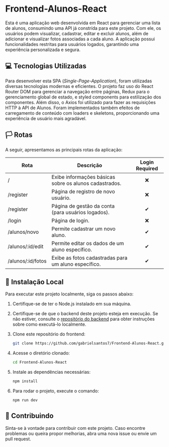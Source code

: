 # Frontend-Alunos-React

Esta é uma aplicação web desenvolvida em React para gerenciar uma lista de alunos, consumindo uma API já constrída para este projeto. Com ele, os usuários podem visualizar, cadastrar, editar e excluir alunos, além de adicionar e visualizar fotos associadas a cada aluno. A aplicação possui funcionalidades restritas para usuários logados, garantindo uma experiência personalizada e segura.

## 💻 Tecnologias Utilizadas

Para desenvolver esta SPA (_Single-Page-Application_), foram utilizadas diversas tecnologias modernas e eficientes. O projeto faz uso do React Router DOM para gerenciar a navegação entre páginas, Redux para o gerenciamento global de estado, e styled components para estilização dos componentes. Além disso, o Axios foi utilizado para fazer as requisições HTTP à API de Alunos. Foram implementados também efeitos de carregamento de conteúdo com loaders e skeletons, proporcionando uma experiência de usuário mais agradável.

## 🏳 Rotas

A seguir, apresentamos as principais rotas da aplicação:

| Rota              | Descrição                                               | Login Required |
| ----------------- | --------------------------------------------------------- | :------------: |
| /                 | Exibe informações básicas sobre os alunos cadastrados. |       ❌       |
| /register         | Página de registro de novo usuário.                     |       ❌       |
| /register         | Página de gestão da conta (para usuários logados).    |       ✔       |
| /login            | Página de login.                                         |       ❌       |
| /alunos/novo      | Permite cadastrar um novo aluno.                          |       ✔       |
| /alunos/:id/edit  | Permite editar os dados de um aluno específico.          |       ✔       |
| /alunos/:id/fotos | Exibe as fotos cadastradas para um aluno específico.     |       ✔       |

## 🚀 Instalação Local

Para executar este projeto localmente, siga os passos abaixo:

1. Certifique-se de ter o Node.js instalado em sua máquina.
2. Certifique-se de que o backend deste projeto esteja em execução. Se não estiver, consulte o [repositório do backend](https://github.com/gabrielsantos7/API-Alunos-Express "Tutorial de instalação do back-end") para obter instruções sobre como executá-lo localmente.
3. Clone este repositório do frontend:

   ```bash
   git clone https://github.com/gabrielsantos7/Frontend-Alunos-React.git
   ```

4. Acesse o diretório clonado:

   ```bash
   cd Frontend-Alunos-React
   ```

5. Instale as dependências necessárias:

   ```bash
   npm install
   ```

6. Para rodar o projeto, execute o comando:

   ```bash
   npm run dev
   ```

## 🤝 Contribuindo

Sinta-se à vontade para contribuir com este projeto. Caso encontre problemas ou queira propor melhorias, abra uma nova issue ou envie um pull request.
